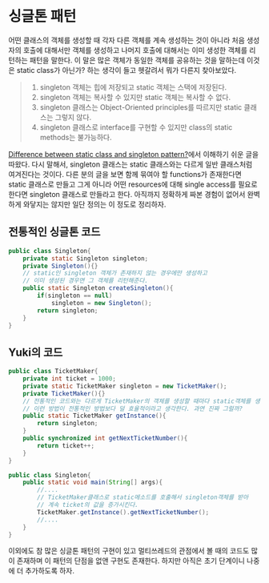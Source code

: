 # 싱글톤 패턴

어떤 클래스의 객체를 생성할 때 각자 다른 객체를 계속 생성하는 것이 아니라 처음 생성자의 호출에 대해서만 객체를 생성하고 나머지 호출에 대해서는 이미 생성한 객체를 리턴하는 패턴을 말한다. 이 말은 많은 객체가 동일한 객체를 공유하는 것을 말하는데 이것은 static class가 아닌가? 하는 생각이 들고 헷갈려서 뭐가 다른지 찾아보았다.

> 1. singleton 객체는 힙에 저장되고 static 객체는 스택에 저장된다.
> 2. singleton 객체는 복사할 수 있지만 static 객체는 복사할 수 없다.
> 3. singleton 클래스는 Object-Oriented principles를 따르지만 static 클래스는 그렇지 않다.
> 4. singleton 클래스로 interface를 구현할 수 있지만 class의 static methods는 불가능하다.

[Difference between static class and singleton pattern?](https://stackoverflow.com/a/12367609/9437175)에서 이해하기 쉬운 글을 따왔다.  다시 말해서, singleton 클래스는 static 클래스와는 다르게 일반 클래스처럼 여겨진다는 것이다. 다른 분의 글을 보면 함께 묶여야 할 functions가 존재한다면 static 클래스로 만들고 그게 아니라 어떤 resources에 대해 single access를 필요로 한다면 singleton 클래스로 만들라고 한다. 아직까지 정확하게 짜본 경험이 없어서 완벽하게 와닿지는 않지만 일단 정의는 이 정도로 정리하자.

## 전통적인 싱글톤 코드

```java
public class Singleton{
    private static Singleton singleton;
    private Singleton(){}
    // static인 singleton 객체가 존재하지 않는 경우에만 생성하고
    // 이미 생성된 경우면 그 객체를 리턴해준다.
    public static Singleton createSingleton(){
        if(singleton == null)
            singleton = new Singleton();
        return singleton;
    }
}
```

## Yuki의 코드

```java
public class TicketMaker{
    private int ticket = 1000;
    private static TicketMaker singleton = new TicketMaker();
    private TicketMaker(){}
    // 전통적인 코드와는 다르게 TicketMaker의 객체를 생성할 때마다 static객체를 생성한다
    // 이런 방법이 전통적인 방법보다 덜 효율적이라고 생각한다. 과연 진짜 그럴까?
    public static TicketMaker getInstance(){
        return singleton;
    }
    public synchronized int getNextTicketNumber(){
        return ticket++;
    }
}
```

```java
public class Singleton{
    public static void main(String[] args){
        //....
        // TicketMaker클래스로 static메소드를 호출해서 singleton객체를 받아
        // 계속 ticket의 값을 증가시킨다.
        TicketMaker.getInstance().getNextTicketNumber();
        //....
    }
}
```

이외에도 참 많은 싱글톤 패턴의 구현이 있고 멀티쓰레드의 관점에서 볼 때의 코드도 많이 존재하며 이 패턴의 단점을 없앤 구현도 존재한다. 하지만 아직은 초기 단계이니 나중에 더 추가하도록 하자.

